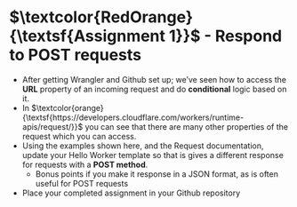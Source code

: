 # $\textcolor{RedOrange}{\textsf{Assignment  1}}$ - Respond to POST requests

 - After getting Wrangler and Github set up; we’ve seen how to access
   the **URL** property of an incoming request and do **conditional** logic
   based on it.
 - In $\textcolor{orange}{\textsf{https://developers.cloudflare.com/workers/runtime-apis/request/}}$
   you can see that there are many other properties of the request which
   you can access.
 - Using the examples shown here, and the Request documentation, update
   your Hello Worker template so that is gives a different response for
   requests with a **POST method**.
   - Bonus points if you make it response in a JSON format, as is often
   useful for POST requests
 - Place your completed assignment in your Github repository
